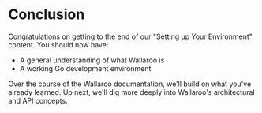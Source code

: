 # Conclusion

Congratulations on getting to the end of our "Setting up Your Environment" content. You should now have:

- A general understanding of what Wallaroo is
- A working Go development environment

Over the course of the Wallaroo documentation, we'll build on what you've already learned. Up next, we'll dig more deeply into Wallaroo's architectural and API concepts.
